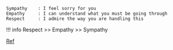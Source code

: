 ```
Sympathy    : I feel sorry for you
Empathy     : I can understand what you must be going through
Respect     : I admire the way you are handling this
```

!!! info
    Respect >> Empathy >> Sympathy

[Ref](https://www.linkedin.com/posts/warikoo_sympathy-i-feel-sorry-for-you-empathy-activity-6703850979663613952-zaTw)